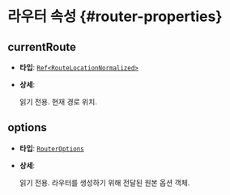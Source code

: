 # 라우터 속성 {#router-properties}

## currentRoute

- **타입**: [`Ref<RouteLocationNormalized>`](/api/typescript/route-location-normalized.html)
- **상세**:

  읽기 전용. 현재 경로 위치.

## options

- **타입**: [`RouterOptions`](/api/typescript/router-options.html)
- **상세**:

  읽기 전용. 라우터를 생성하기 위해 전달된 원본 옵션 객체.